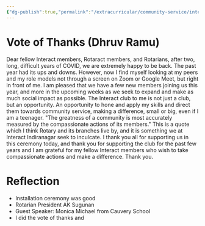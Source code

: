 ```yaml
---
{"dg-publish":true,"permalink":"/extracurricular/community-service/interact/misc-files/18-07-2022-interact-notes-and-vote-of-thanks-speech/","dgHomeLink":true,"dgPassFrontmatter":true}
---
```


# Vote of Thanks (Dhruv Ramu)

Dear fellow Interact members, Rotaract members, and Rotarians, after two, long, difficult years of COVID, we are extremely happy to be back. The past year had its ups and downs.
However, now I find myself looking at my peers and my role models not through a screen on Zoom or Google Meet, but right in front of me. 
I am pleased that we have a few new members joining us this year, and more in the upcoming weeks as we seek to expand and make as much social impact as possible.
The Interact club to me is not just a club, but an opportunity. An opportunity to hone and apply my skills and direct them towards community service, making a difference, small or big, even if I am a teenager.
"The greatness of a community is most accurately measured by the compassionate actions of its members."
This is a quote which I think Rotary and its branches live by, and it is something we at Interact Indiranagar seek to inculcate.
I thank you all for supporting us in this ceremony today, and thank you for supporting the club for the past few years and I am grateful for my fellow Interact members who wish to take compassionate actions and make a difference.
Thank you.

# Reflection
- Installation ceremony was good
- Rotarian President AK Sugunan
- Guest Speaker: Monica Michael from Cauvery School
- I did the vote of thanks and 